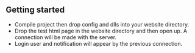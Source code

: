 ## Getting started

* Compile project then drop config and dlls into your website directory.
* Drop the test html page in the website directory and then open up. A connection will be made with the server.
* Login user and notification will appear by the previous connection.